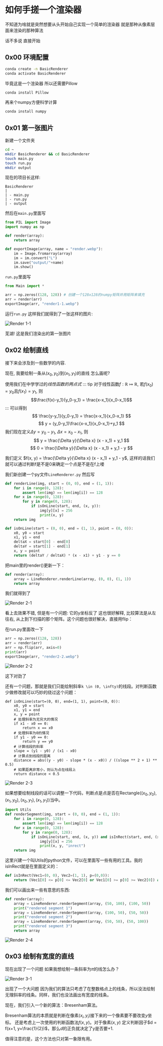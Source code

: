 # 如何手搓一个渲染器
不知道为啥就是突然想要从头开始自己实现一个简单的渲染器
就是那种从像素层面来渲染的那种算法

话不多说 直接开始

## 0x00 环境配置

```bash
conda create -n BasicRenderer
conda activate BasicRenderer
```

毕竟这是一个渲染器 所以还需要Pillow

```bash
conda install Pillow
```

再来个numpy方便科学计算

```bash
conda install numpy
```

## 0x01 第一张图片

新建一个文件夹

```bash
cd ~
mkdir BasicRenderer && cd BasicRenderer
touch main.py
touch run.py
mkdir output
```

现在的项目长这样:
```
BasicRenderer
|
| - main.py
| - run.py
| - output
```

然后在`main.py`里面写

```python
from PIL import Image
import numpy as np

def render(array):
    return array

def exportImage(array, name = "render.webp"):
    im = Image.fromarray(array)
    im = im.convert("L")
    im.save("output/"+name)
    im.show()
```

`run.py`里面写
```python
from Main import *

arr = np.zeros((128, 128)) # 创建一个128x128的numpy矩阵并用矩阵来填充
arr = render(arr)
exportImage(arr, "render1-1.webp")
```

运行`run.py`
这样我们就得到了一张这样的图片:

![Render 1-1](/assets/CS/cg-render-output/render1-1.webp)

芜湖! 这是我们渲染出的第一张图片


## 0x02 绘制直线


接下来会涉及到一些数学的内容.

现在, 我要绘制一条从$(x_0, y_0)$到$(x_1, y_1)$的直线
怎么画呢?

使用我们在中学学过的$线性函数的两点式$
::: tip
对于线性函数$f: \mathbb R \mapsto \mathbb R$, 若$f(x_0) = y_0$且$f(x_1) = y_1$, 则
$$\frac{f(x)-y_1}{y_0-y_1} = \frac{x-x_1}{x_0-x_1}$$
:::
可以得到
$$ \frac{y-y_1}{y_0-y_1} = \frac{x-x_1}{x_0-x_1} $$
$$ y = (y_0-y_1)\frac{x-x_1}{x_0-x_1}+y_1 $$
我们现在定义$\Delta y = y_0 - y_1$, $\Delta x = x_0 - x_1$, 则
$$ y = \frac{\Delta y}{\Delta x} (x - x_1) + y_1 $$
$$ 0 = \frac{\Delta y}{\Delta x} (x - x_1) + y_1 - y $$

我们定义 $f(x, y) = \frac{\Delta y}{\Delta x} (x - x_1) + y_1 - y$, 这样的话我们就可以通过判断f是不是0来确定一个点是不是在f上喽

我们新创建一个py文件`LineRenderer.py`
然后写
```python
def renderLine(img, start = (0, 0), end = (1, 1)):
    for i in range(0, 128):
        assert len(img) == len(img[i]) == 128
    for x in range(0, 128):
        for y in range(0, 128):
            if isOnLine(start, end, (x, y)):
                img[y][x] = 256
                print(x, y)
    return img

def isOnLine(start = (0, 0), end = (1, 1), point = (0, 0)):
    x0, y0 = start
    x1, y1 = end
    deltaX = start[0] - end[0]
    deltaY = start[1] - end[1]
    x, y = point
    return (deltaY / deltaX) * (x - x1) + y1 - y == 0
```

把main里的render()更新一下：

```python
def render(array):
    array = LineRenderer.renderLine(array, (0, 0), (1, 1))
    return array
```

我们就得到了

![Render 2-1](/assets/CS/cg-render-output/render2-1.webp)

看上去效果不错, 但是有一个问题: 它的y坐标反了
这也很好解释, 比较算法是从左往右, 从上到下扫描的那个矩阵。这个问题也很好解决，直接用flip：

在run.py里面改一下
```py
arr = np.zeros((128, 128))
arr = render(arr)
arr = np.flip(arr, axis=0)
print(arr)
exportImage(arr, "render2-2.webp")
```

![Render 2-2](/assets/CS/cg-render-output/render2-2.webp)

这下对劲了

还有一个问题，那就是我们只能绘制斜率`k \in (0, \infty)`的线段。对判断函数少做修改就可以巧妙的绕过这个问题：

```
def isOnLine(start=(0, 0), end=(1, 1), point=(0, 0)):
    x0, y0 = start
    x1, y1 = end
    x, y = point
    # 处理斜率为无穷大的情况
    if x1 - x0 == 0:
        return x == x0
    # 处理斜率为0的情况
    if y1 - y0 == 0:
        return y == y0
    # 计算线段的斜率
    slope = (y1 - y0) / (x1 - x0)
    # 计算点到线段的距离
    distance = abs((y - y0) - slope * (x - x0)) / ((slope ** 2 + 1) ** 0.5)
    # 如果距离非常小，则认为点在线段上
    return distance < 0.5
```
![Render 2-3](/assets/CS/cg-render-output/render2-3.webp)


如果想要绘制线段的话可以调整一下代码，判断点是点是否在$\text{Rectangle}((x_0, y_0), (x_1, y_0), (x_0, y_1), (x_1, y_1))$当中。

```py
import Utils
def renderSegment(img, start = (0, 0), end = (1, 1)):
    for i in range(0, 128):
        assert len(img) == len(img[i]) == 128
    for x in range(0, 128):
        for y in range(0, 128):
            if isOnLine(start, end, (x, y)) and isInRect(start, end, (x, y)):
                img[y][x] = 256
                print(x, y, "inrect")
    return img
```

这里兴建一个叫Utils的python文件，可以在里面写一些有用的工具。我的isInRect就是在里面定义的：

```py
def isInRect(Vec1=(0, 0), Vec2=(1, 1), p=(0,0)):
    return (Vec1[0] <= p[0] <= Vec2[0] or Vec1[0] >= p[0] >= Vec2[0]) and (Vec1[1] <= p[1] <= Vec2[1] or Vec1[1] >= p[1] >= Vec2[1])
```

我们可以画出来一些有意思的东西:

```py
def render(array):
    array = LineRenderer.renderSegment(array, (50, 100), (100, 50))
    print("rendered segment 1")
    array = LineRenderer.renderSegment(array, (100, 50), (50, 50))
    print("rendered segment 2")
    array = LineRenderer.renderSegment(array, (50, 50), (50, 100))
    print("rendered segment 3")
    return array
```

![Render 2-4](/assets/CS/cg-render-output/render2-4.webp)

## 0x03 绘制有宽度的直线

现在出现了一个问题 如果我想绘制一条斜率为$\pi$的线怎么办？

![Render 3-1](/assets/CS/cg-render-output/render3-1.webp)

出现了一个大问题
因为我们的算法只考虑了在整数格点上的线条，所以没法绘制无理斜率的线条。同样，我们也没法画出有宽度的线条。

现在，我们引入一个新的算法：Bresenham算法。

Bresenham算法的本质就是判断在像素$(x_i, y_i)$接下来的一个像素要不要改变$y$坐标。
还是考虑上一次使用的判断函数法$f(x, y)$。对于像素$(x, y)$ 定义判断因子$d = f(x+1, y+\frac{1}{2})$，那么$d$的正负就决定了y是否要+1.

值得注意的是，这个方法也只对第一象限有用。

